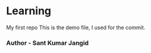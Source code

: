 # Learning
My first repo
This is the demo file, I used for the commit.<br>
<h3>Author - Sant Kumar Jangid</h3>
